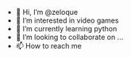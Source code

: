 - 👋 Hi, I’m @zeloque
- 👀 I’m interested in video games
- 🌱 I’m currently learning python
- 💞️ I’m looking to collaborate on ...
- 📫 How to reach me 

<!---
zeloque/zeloque is a ✨ special ✨ repository because its `README.md` (this file) appears on your GitHub profile.
You can click the Preview link to take a look at your changes.
--->
